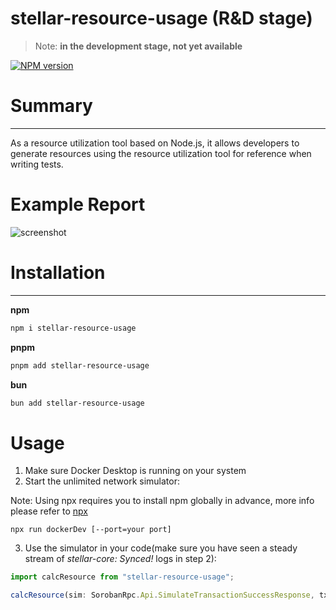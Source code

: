 # stellar-resource-usage (R&D stage)

> Note: **in the development stage, not yet available**

[![NPM version](https://img.shields.io/npm/v/stellar-resource-usage)](https://www.npmjs.com/package/stellar-resource-usage) 

# Summary

---

As a resource utilization tool based on Node.js, it allows developers to generate resources using the resource utilization tool for reference when writing tests.

# Example Report
![screenshot](https://github.com/57blocks/stellar-resource-usage-report-private/tree/main/mockups/report.png)

# Installation

---

**npm**

```sh
npm i stellar-resource-usage
```

**pnpm**

```sh
pnpm add stellar-resource-usage
```

**bun**

```sh
bun add stellar-resource-usage
```

# Usage

1. Make sure Docker Desktop is running on your system
2. Start the unlimited network simulator:

 Note: Using npx requires you to install npm globally in advance, more info please refer to [npx](https://docs.npmjs.com/cli/v10/commands/npx)
```
npx run dockerDev [--port=your port]
```
3. Use the simulator in your code(make sure you have seen a steady stream of *stellar-core: Synced!* logs in step 2):

```ts
import calcResource from "stellar-resource-usage";

calcResource(sim: SorobanRpc.Api.SimulateTransactionSuccessResponse, tx?: SorobanRpc.Api.GetSuccessfulTransactionResponse)
```


